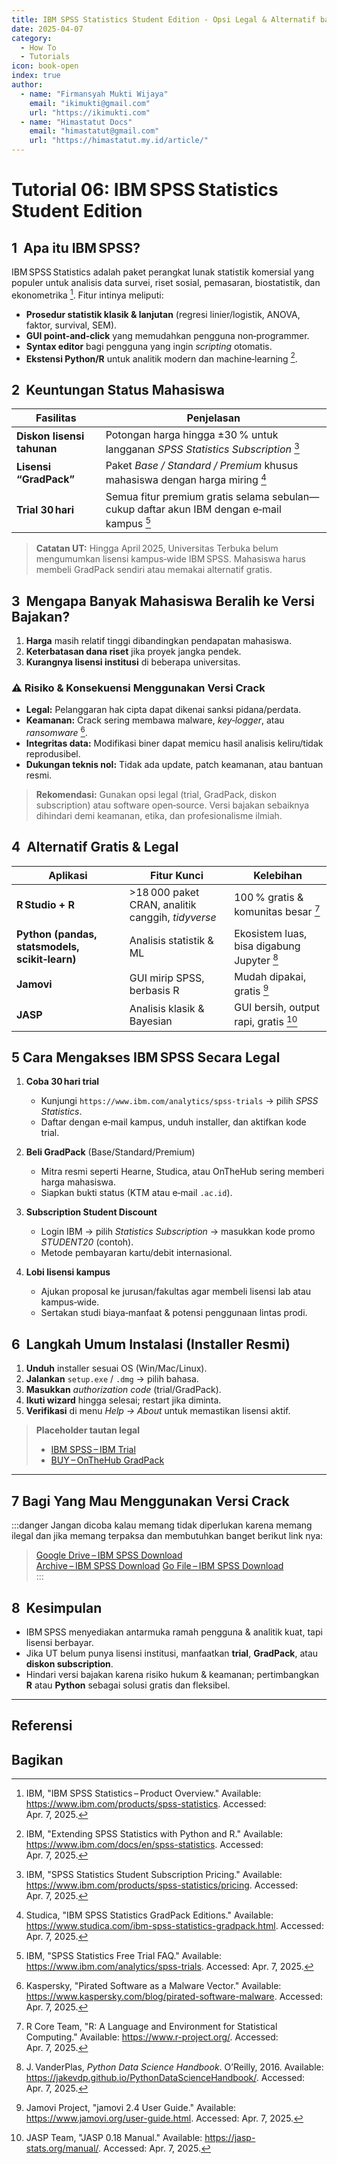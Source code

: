 ```yaml
---
title: IBM SPSS Statistics Student Edition - Opsi Legal & Alternatif bagi Mahasiswa Statistika UT
date: 2025-04-07
category:
  - How To
  - Tutorials
icon: book-open
index: true
author:
  - name: "Firmansyah Mukti Wijaya"
    email: "ikimukti@gmail.com"
    url: "https://ikimukti.com"
  - name: "Himastatut Docs"
    email: "himastatut@gmail.com"
    url: "https://himastatut.my.id/article/"
---
```


# Tutorial 06: IBM SPSS Statistics Student Edition

## 1  Apa itu IBM SPSS?

IBM SPSS Statistics adalah paket perangkat lunak statistik komersial yang populer untuk analisis data survei, riset sosial, pemasaran, biostatistik, dan ekonometrika [^1]. Fitur intinya meliputi:

- **Prosedur statistik klasik & lanjutan** (regresi linier/logistik, ANOVA, faktor, survival, SEM).  
- **GUI point‑and‑click** yang memudahkan pengguna non‑programmer.  
- **Syntax editor** bagi pengguna yang ingin *scripting* otomatis.  
- **Ekstensi Python/R** untuk analitik modern dan machine‑learning [^2].

## 2  Keuntungan Status Mahasiswa

| Fasilitas                         | Penjelasan                                                                      |
|----------------------------------|---------------------------------------------------------------------------------|
| **Diskon lisensi tahunan**       | Potongan harga hingga ±30 % untuk langganan *SPSS Statistics Subscription* [^3] |
| **Lisensi “GradPack”**           | Paket *Base / Standard / Premium* khusus mahasiswa dengan harga miring [^4]     |
| **Trial 30 hari**                | Semua fitur premium gratis selama sebulan—cukup daftar akun IBM dengan e‑mail kampus [^5] |

> **Catatan UT:** Hingga April 2025, Universitas Terbuka belum mengumumkan lisensi kampus‑wide IBM SPSS. Mahasiswa harus membeli GradPack sendiri atau memakai alternatif gratis.

## 3  Mengapa Banyak Mahasiswa Beralih ke Versi Bajakan?

1. **Harga** masih relatif tinggi dibandingkan pendapatan mahasiswa.  
2. **Keterbatasan dana riset** jika proyek jangka pendek.  
3. **Kurangnya lisensi institusi** di beberapa universitas.

### ⚠️ Risiko & Konsekuensi Menggunakan Versi Crack

- **Legal:** Pelanggaran hak cipta dapat dikenai sanksi pidana/perdata.  
- **Keamanan:** Crack sering membawa malware, *key‑logger*, atau *ransomware* [^6].  
- **Integritas data:** Modifikasi biner dapat memicu hasil analisis keliru/tidak reprodusibel.  
- **Dukungan teknis nol:** Tidak ada update, patch keamanan, atau bantuan resmi.

> **Rekomendasi:** Gunakan opsi legal (trial, GradPack, diskon subscription) atau software open‑source. Versi bajakan sebaiknya dihindari demi keamanan, etika, dan profesionalisme ilmiah.

## 4  Alternatif Gratis & Legal

| Aplikasi | Fitur Kunci | Kelebihan |
|----------|-------------|-----------|
| **R Studio + R** | >18 000 paket CRAN, analitik canggih, *tidyverse* | 100 % gratis & komunitas besar [^7] |
| **Python (pandas, statsmodels, scikit‑learn)** | Analisis statistik & ML | Ekosistem luas, bisa digabung Jupyter [^8] |
| **Jamovi** | GUI mirip SPSS, berbasis R | Mudah dipakai, gratis [^9] |
| **JASP** | Analisis klasik & Bayesian | GUI bersih, output rapi, gratis [^10] |

## 5 Cara Mengakses IBM SPSS Secara Legal

1. **Coba 30 hari trial**  
   - Kunjungi `https://www.ibm.com/analytics/spss-trials` → pilih *SPSS Statistics*.  
   - Daftar dengan e‑mail kampus, unduh installer, dan aktifkan kode trial.

2. **Beli GradPack** (Base/Standard/Premium)  
   - Mitra resmi seperti Hearne, Studica, atau OnTheHub sering memberi harga mahasiswa.  
   - Siapkan bukti status (KTM atau e‑mail `.ac.id`).  

3. **Subscription Student Discount**  
   - Login IBM → pilih *Statistics Subscription* → masukkan kode promo *STUDENT20* (contoh).  
   - Metode pembayaran kartu/debit internasional.  

4. **Lobi lisensi kampus**  
   - Ajukan proposal ke jurusan/fakultas agar membeli lisensi lab atau kampus‑wide.  
   - Sertakan studi biaya‑manfaat & potensi penggunaan lintas prodi.

## 6  Langkah Umum Instalasi (Installer Resmi)

1. **Unduh** installer sesuai OS (Win/Mac/Linux).  
2. **Jalankan** `setup.exe` / `.dmg` → pilih bahasa.  
3. **Masukkan** *authorization code* (trial/GradPack).  
4. **Ikuti wizard** hingga selesai; restart jika diminta.  
5. **Verifikasi** di menu *Help → About* untuk memastikan lisensi aktif.  

> **Placeholder tautan legal**  
> - [IBM SPSS – IBM Trial](https://www.ibm.com/analytics/spss-trials)  
> - [BUY – OnTheHub GradPack](https://cecil.onthehub.com/WebStore/OfferingDetails.aspx?o=c074b8bd-ec80-ef11-8169-000d3af41938&pmv=fce660d9-3d7f-ef11-8169-000d3af41938)  

---

## 7 Bagi Yang Mau Menggunakan Versi Crack

:::danger
Jangan dicoba kalau memang tidak diperlukan karena memang ilegal dan jika memang terpaksa dan membutuhkan banget berikut link nya:
> [Google Drive – IBM SPSS Download]()  
> [Archive – IBM SPSS Download]()
> [Go File – IBM SPSS Download]()  
:::


## 8  Kesimpulan

- IBM SPSS menyediakan antarmuka ramah pengguna & analitik kuat, tapi lisensi berbayar.  
- Jika UT belum punya lisensi institusi, manfaatkan **trial**, **GradPack**, atau **diskon subscription**.  
- Hindari versi bajakan karena risiko hukum & keamanan; pertimbangkan **R** atau **Python** sebagai solusi gratis dan fleksibel.

---

## Referensi

[^1]: IBM, "IBM SPSS Statistics – Product Overview." Available: https://www.ibm.com/products/spss-statistics. Accessed: Apr. 7, 2025.  
[^2]: IBM, "Extending SPSS Statistics with Python and R." Available: https://www.ibm.com/docs/en/spss-statistics. Accessed: Apr. 7, 2025.  
[^3]: IBM, "SPSS Statistics Student Subscription Pricing." Available: https://www.ibm.com/products/spss-statistics/pricing. Accessed: Apr. 7, 2025.  
[^4]: Studica, "IBM SPSS Statistics GradPack Editions." Available: https://www.studica.com/ibm-spss-statistics-gradpack.html. Accessed: Apr. 7, 2025.  
[^5]: IBM, "SPSS Statistics Free Trial FAQ." Available: https://www.ibm.com/analytics/spss-trials. Accessed: Apr. 7, 2025.  
[^6]: Kaspersky, "Pirated Software as a Malware Vector." Available: https://www.kaspersky.com/blog/pirated-software-malware. Accessed: Apr. 7, 2025.  
[^7]: R Core Team, "R: A Language and Environment for Statistical Computing." Available: https://www.r-project.org/. Accessed: Apr. 7, 2025.  
[^8]: J. VanderPlas, *Python Data Science Handbook*. O’Reilly, 2016. Available: https://jakevdp.github.io/PythonDataScienceHandbook/. Accessed: Apr. 7, 2025.  
[^9]: Jamovi Project, "jamovi 2.4 User Guide." Available: https://www.jamovi.org/user-guide.html. Accessed: Apr. 7, 2025.  
[^10]: JASP Team, "JASP 0.18 Manual." Available: https://jasp-stats.org/manual/. Accessed: Apr. 7, 2025.


## Bagikan
<Share colorful />
<GitContributors />
<GitChangelog />
